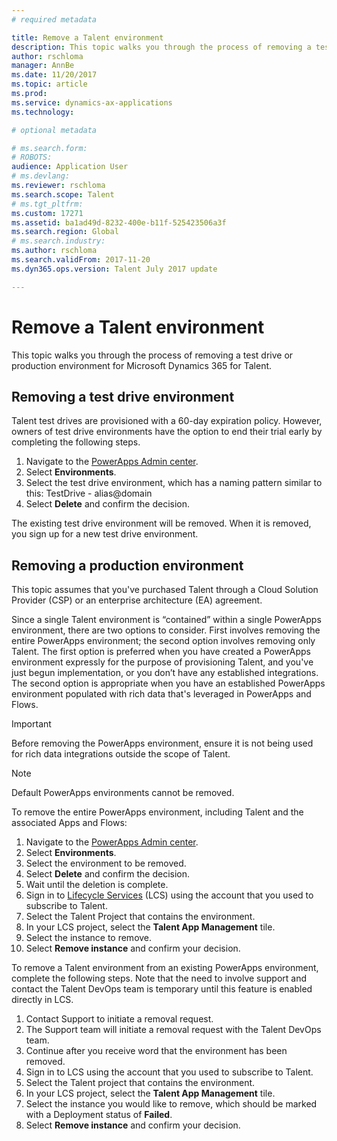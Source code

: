 ```yaml
---
# required metadata

title: Remove a Talent environment
description: This topic walks you through the process of removing a test drive or production environment for Microsoft Dynamics 365 for Talent. 
author: rschloma
manager: AnnBe
ms.date: 11/20/2017
ms.topic: article
ms.prod: 
ms.service: dynamics-ax-applications
ms.technology: 

# optional metadata

# ms.search.form: 
# ROBOTS: 
audience: Application User
# ms.devlang: 
ms.reviewer: rschloma
ms.search.scope: Talent
# ms.tgt_pltfrm: 
ms.custom: 17271
ms.assetid: ba1ad49d-8232-400e-b11f-525423506a3f
ms.search.region: Global
# ms.search.industry: 
ms.author: rschloma
ms.search.validFrom: 2017-11-20
ms.dyn365.ops.version: Talent July 2017 update

---
```

# Remove a Talent environment

This topic walks you through the process of removing a test drive or production environment for Microsoft Dynamics 365 for Talent.

## Removing a test drive environment

Talent test drives are provisioned with a 60-day expiration policy. However, owners of test drive environments have the option to end their trial early by completing the following steps. 

1. Navigate to the [PowerApps Admin center](https://admin.businessplatform.microsoft.com/).
2. Select **Environments**.
3. Select the test drive environment, which has a naming pattern similar to this: TestDrive - alias@domain
4. Select **Delete** and confirm the decision. 

The existing test drive environment will be removed. When it is removed, you sign up for a new test drive environment. 

## Removing a production environment

This topic assumes that you've purchased Talent through a Cloud Solution Provider (CSP) or an enterprise architecture (EA) agreement. 

Since a single Talent environment is “contained” within a single PowerApps environment, there are two options to consider. First involves removing the entire PowerApps environment; the second option involves removing only Talent. The first option is preferred when you have created a PowerApps environment expressly for the purpose of provisioning Talent, and you've just begun implementation, or you don’t have any established integrations. The second option is appropriate when you have an established PowerApps environment populated with rich data that's leveraged in PowerApps and Flows.

> [!Important]
> Before removing the PowerApps environment, ensure it is not being used for rich data integrations outside the scope of Talent.

> [!Note]
> Default PowerApps environments cannot be removed.

To remove the entire PowerApps environment, including Talent and the associated Apps and Flows:

1. Navigate to the [PowerApps Admin center](https://admin.businessplatform.microsoft.com/).
2. Select **Environments**.
3. Select the environment to be removed.
4. Select **Delete** and confirm the decision. 
5. Wait until the deletion is complete.
6. Sign in to [Lifecycle Services](https://lcs.dynamics.com/Logon/Index) (LCS) using the account that you used to subscribe to Talent. 
7. Select the Talent Project that contains the environment. 
8. In your LCS project, select the **Talent App Management** tile. 
9. Select the instance to remove. 
10. Select **Remove instance** and confirm your decision.  

To remove a Talent environment from an existing PowerApps environment, complete the following steps. Note that the need to involve support and contact the Talent DevOps team is temporary until this feature is enabled directly in LCS.

1. Contact Support to initiate a removal request.
2. The Support team will initiate a removal request with the Talent DevOps team. 
3. Continue after you receive word that the environment has been removed.
4.  Sign in to LCS using the account that you used to subscribe to Talent. 
5. Select the Talent project that contains the environment. 
6. In your LCS project, select the **Talent App Management** tile. 
7. Select the instance you would like to remove, which should be marked with a Deployment status of **Failed**.
8. Select **Remove instance** and confirm your decision. 








